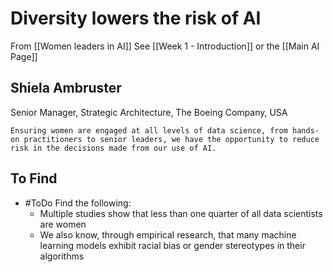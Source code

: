 # Diversity lowers the risk of AI

From [[Women leaders in AI]]
See [[Week 1 - Introduction]] or the [[Main AI Page]]

## Shiela Ambruster

Senior Manager, Strategic Architecture, The Boeing Company, USA

	Ensuring women are engaged at all levels of data science, from hands-on practitioners to senior leaders, we have the opportunity to reduce risk in the decisions made from our use of AI.
	
## To Find

- #ToDo Find the following:
	-  Multiple studies show that less than one quarter of all data scientists are women
	- We also know, through empirical research, that many machine learning models exhibit racial bias or gender stereotypes in their algorithms